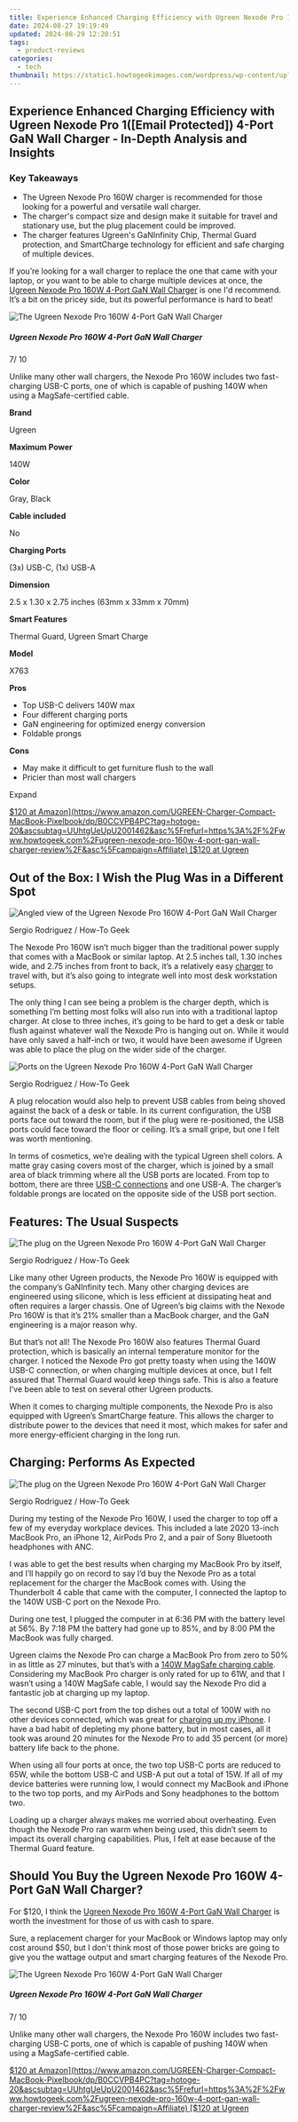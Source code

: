 ```yaml
---
title: Experience Enhanced Charging Efficiency with Ugreen Nexode Pro 1([Email Protected]) 4-Port GaN Wall Charger - In-Depth Analysis and Insights
date: 2024-08-27 19:19:49
updated: 2024-08-29 12:20:51
tags:
  - product-reviews
categories:
  - tech
thumbnail: https://static1.howtogeekimages.com/wordpress/wp-content/uploads/wm/2023/12/ugreen-nexode-pro-160w-usb-c-wall-charger-plugged-into-an-outletjpg_53347526530_o.jpg
---
```


## Experience Enhanced Charging Efficiency with Ugreen Nexode Pro 1([Email Protected]) 4-Port GaN Wall Charger - In-Depth Analysis and Insights

### Key Takeaways

* The Ugreen Nexode Pro 160W charger is recommended for those looking for a powerful and versatile wall charger.
* The charger's compact size and design make it suitable for travel and stationary use, but the plug placement could be improved.
* The charger features Ugreen's GaNInfinity Chip, Thermal Guard protection, and SmartCharge technology for efficient and safe charging of multiple devices.

 If you’re looking for a wall charger to replace the one that came with your laptop, or you want to be able to charge multiple devices at once, the [Ugreen Nexode Pro 160W 4-Port GaN Wall Charger](https://www.amazon.com/UGREEN-Charger-Compact-MacBook-Pixelbook/dp/B0CCVPB4PC?tag=hotoge-20&ascsubtag=UUhtgUeUpU2001462&asc%5Frefurl=https%3A%2F%2Fwww.howtogeek.com%2Fugreen-nexode-pro-160w-4-port-gan-wall-charger-review%2F&asc%5Fcampaign=Affiliate) is one I'd recommend. It’s a bit on the pricey side, but its powerful performance is hard to beat!

![The Ugreen Nexode Pro 160W 4-Port GaN Wall Charger](https://static1.howtogeekimages.com/wordpress/wp-content/uploads/2023/12/ugreen-nexode-pro-160w-4-port-gan-charger-product-1.png) 

#####  Ugreen Nexode Pro 160W 4-Port GaN Wall Charger

7/ 10 

Unlike many other wall chargers, the Nexode Pro 160W includes two fast-charging USB-C ports, one of which is capable of pushing 140W when using a MagSafe-certified cable.

**Brand** 

 Ugreen 

**Maximum Power** 

 140W 

**Color** 

 Gray, Black 

**Cable included** 

 No 

**Charging Ports** 

 (3x) USB-C, (1x) USB-A 

**Dimension** 

 2.5 x 1.30 x 2.75 inches (63mm x 33mm x 70mm) 

**Smart Features** 

 Thermal Guard, Ugreen Smart Charge 

**Model** 

 X763 

**Pros** 
* Top USB-C delivers 140W max
* Four different charging ports
* GaN engineering for optimized energy conversion
* Foldable prongs

**Cons** 
* May make it difficult to get furniture flush to the wall
* Pricier than most wall chargers

Expand 

[$120 at Amazon](https://www.amazon.com/UGREEN-Charger-Compact-MacBook-Pixelbook/dp/B0CCVPB4PC?tag=hotoge-20&ascsubtag=UUhtgUeUpU2001462&asc%5Frefurl=https%3A%2F%2Fwww.howtogeek.com%2Fugreen-nexode-pro-160w-4-port-gan-wall-charger-review%2F&asc%5Fcampaign=Affiliate) [$120 at Ugreen](https://www.ugreen.com/products/ugreen-nexode-pro-160w-gan-fast-charger) 

##  Out of the Box: I Wish the Plug Was in a Different Spot

![Angled view of the Ugreen Nexode Pro 160W 4-Port GaN Wall Charger](https://static1.howtogeekimages.com/wordpress/wp-content/uploads/wm/2023/12/angled-view-of-the-ugreen-nexode-pro-160w-usb-c-wall-charger-2jpg_53347076286_o.jpg) 

Sergio Rodriguez / How-To Geek

 The Nexode Pro 160W isn’t much bigger than the traditional power supply that comes with a MacBook or similar laptop. At 2.5 inches tall, 1.30 inches wide, and 2.75 inches from front to back, it’s a relatively easy [charger](https://change-location.techidaily.com/how-to-fix-error-495-while-downloadupdating-android-apps-on-motorola-moto-g13-drfone-by-drfone-fix-android-problems-fix-android-problems/) to travel with, but it’s also going to integrate well into most desk workstation setups.

 The only thing I can see being a problem is the charger depth, which is something I’m betting most folks will also run into with a traditional laptop charger. At close to three inches, it’s going to be hard to get a desk or table flush against whatever wall the Nexode Pro is hanging out on. While it would have only saved a half-inch or two, it would have been awesome if Ugreen was able to place the plug on the wider side of the charger.

![Ports on the Ugreen Nexode Pro 160W 4-Port GaN Wall Charger](https://static1.howtogeekimages.com/wordpress/wp-content/uploads/wm/2023/12/ports-on-the-ugreen-nexode-pro-160w-usb-c-wall-chargerjpg_53346202137_o.jpg) 

Sergio Rodriguez / How-To Geek

 A plug relocation would also help to prevent USB cables from being shoved against the back of a desk or table. In its current configuration, the USB ports face out toward the room, but if the plug were re-positioned, the USB ports could face toward the floor or ceiling. It’s a small gripe, but one I felt was worth mentioning.

 In terms of cosmetics, we’re dealing with the typical Ugreen shell colors. A matte gray casing covers most of the charger, which is joined by a small area of black trimming where all the USB ports are located. From top to bottom, there are three [USB-C connections](https://games-able.techidaily.com/bypassing-steam-disconnection-in-windows-11/) and one USB-A. The charger’s foldable prongs are located on the opposite side of the USB port section.

##  Features: The Usual Suspects

![The plug on the Ugreen Nexode Pro 160W 4-Port GaN Wall Charger](https://static1.howtogeekimages.com/wordpress/wp-content/uploads/wm/2023/12/the-plug-on-the-ugreen-nexode-pro-160w-usb-c-wall-charger-2jpg_53347400359_o.jpg) 

Sergio Rodriguez / How-To Geek

 Like many other Ugreen products, the Nexode Pro 160W is equipped with the company’s GaNInfinity tech. Many other charging devices are engineered using silicone, which is less efficient at dissipating heat and often requires a larger chassis. One of Ugreen’s big claims with the Nexode Pro 160W is that it’s 21% smaller than a MacBook charger, and the GaN engineering is a major reason why.

 But that’s not all! The Nexode Pro 160W also features Thermal Guard protection, which is basically an internal temperature monitor for the charger. I noticed the Nexode Pro got pretty toasty when using the 140W USB-C connection, or when charging multiple devices at once, but I felt assured that Thermal Guard would keep things safe. This is also a feature I’ve been able to test on several other Ugreen products.

 When it comes to charging multiple components, the Nexode Pro is also equipped with Ugreen’s SmartCharge feature. This allows the charger to distribute power to the devices that need it most, which makes for safer and more energy-efficient charging in the long run.

##  Charging: Performs As Expected

![The plug on the Ugreen Nexode Pro 160W 4-Port GaN Wall Charger](https://static1.howtogeekimages.com/wordpress/wp-content/uploads/wm/2023/12/the-plug-on-the-ugreen-nexode-pro-160w-usb-c-wall-charger-1jpg_53347527730_o.jpg) 

Sergio Rodriguez / How-To Geek

 During my testing of the Nexode Pro 160W, I used the charger to top off a few of my everyday workplace devices. This included a late 2020 13-inch MacBook Pro, an iPhone 12, AirPods Pro 2, and a pair of Sony Bluetooth headphones with ANC.

 I was able to get the best results when charging my MacBook Pro by itself, and I’ll happily go on record to say I’d buy the Nexode Pro as a total replacement for the charger the MacBook comes with. Using the Thunderbolt 4 cable that came with the computer, I connected the laptop to the 140W USB-C port on the Nexode Pro.

 During one test, I plugged the computer in at 6:36 PM with the battery level at 56%. By 7:18 PM the battery had gone up to 85%, and by 8:00 PM the MacBook was fully charged.

 Ugreen claims the Nexode Pro can charge a MacBook Pro from zero to 50% in as little as 27 minutes, but that’s with a [140W MagSafe charging cable](https://extra-tips.techidaily.com/soundtracking-dreams-an-overview-of-magix-fx/). Considering my MacBook Pro charger is only rated for up to 61W, and that I wasn’t using a 140W MagSafe cable, I would say the Nexode Pro did a fantastic job at charging up my laptop.

 The second USB-C port from the top dishes out a total of 100W with no other devices connected, which was great for [charging up my iPhone](https://some-techniques.techidaily.com/freedom-in-viewing-is-vlc-more-powerful-than-mpc-for-2024/). I have a bad habit of depleting my phone battery, but in most cases, all it took was around 20 minutes for the Nexode Pro to add 35 percent (or more) battery life back to the phone.

 When using all four ports at once, the two top USB-C ports are reduced to 65W, while the bottom USB-C and USB-A put out a total of 15W. If all of my device batteries were running low, I would connect my MacBook and iPhone to the two top ports, and my AirPods and Sony headphones to the bottom two.

 Loading up a charger always makes me worried about overheating. Even though the Nexode Pro ran warm when being used, this didn’t seem to impact its overall charging capabilities. Plus, I felt at ease because of the Thermal Guard feature.

##  Should You Buy the Ugreen Nexode Pro 160W 4-Port GaN Wall Charger?

 For $120, I think the [Ugreen Nexode Pro 160W 4-Port GaN Wall Charger](https://www.amazon.com/UGREEN-Charger-Compact-MacBook-Pixelbook/dp/B0CCVPB4PC?tag=hotoge-20&ascsubtag=UUhtgUeUpU2001462&asc%5Frefurl=https%3A%2F%2Fwww.howtogeek.com%2Fugreen-nexode-pro-160w-4-port-gan-wall-charger-review%2F&asc%5Fcampaign=Affiliate) is worth the investment for those of us with cash to spare.

 Sure, a replacement charger for your MacBook or Windows laptop may only cost around $50, but I don't think most of those power bricks are going to give you the wattage output and smart charging features of the Nexode Pro.

![The Ugreen Nexode Pro 160W 4-Port GaN Wall Charger](https://static1.howtogeekimages.com/wordpress/wp-content/uploads/2023/12/ugreen-nexode-pro-160w-4-port-gan-charger-product-1.png) 

#####  Ugreen Nexode Pro 160W 4-Port GaN Wall Charger

7/ 10 

Unlike many other wall chargers, the Nexode Pro 160W includes two fast-charging USB-C ports, one of which is capable of pushing 140W when using a MagSafe-certified cable.

[$120 at Amazon](https://www.amazon.com/UGREEN-Charger-Compact-MacBook-Pixelbook/dp/B0CCVPB4PC?tag=hotoge-20&ascsubtag=UUhtgUeUpU2001462&asc%5Frefurl=https%3A%2F%2Fwww.howtogeek.com%2Fugreen-nexode-pro-160w-4-port-gan-wall-charger-review%2F&asc%5Fcampaign=Affiliate) [$120 at Ugreen](https://www.ugreen.com/products/ugreen-nexode-pro-160w-gan-fast-charger)

<ins class="adsbygoogle"
     style="display:block"
     data-ad-format="autorelaxed"
     data-ad-client="ca-pub-7571918770474297"
     data-ad-slot="1223367746"></ins>



<ins class="adsbygoogle"
     style="display:block"
     data-ad-client="ca-pub-7571918770474297"
     data-ad-slot="8358498916"
     data-ad-format="auto"
     data-full-width-responsive="true"></ins>
